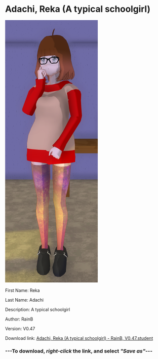 # Adachi, Reka (A typical schoolgirl)

<img src="https://raw.githubusercontent.com/Arbiter1223/Daigaku-Gurashi-Custom-Students/master/Students/Files/Adachi%2C%20Reka%20(A%20typical%20schoolgirl).png" title="Adachi, Reka (A typical schoolgirl) - RainB, V0.47">

First Name: Reka

Last Name: Adachi

Description: A typical schoolgirl

Author: RainB

Version: V0.47

Download link: <a href="https://raw.githubusercontent.com/Arbiter1223/Daigaku-Gurashi-Custom-Students/master/Students/Files/Adachi%2C%20Reka%20(A%20typical%20schoolgirl)%20-%20RainB%2C%20V0.47.student">Adachi, Reka (A typical schoolgirl) - RainB, V0.47.student</a>

### ---**To download, _right-click_ the link, and select _"Save as"_**---
